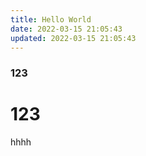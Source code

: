 ```yaml
---
title: Hello World
date: 2022-03-15 21:05:43
updated: 2022-03-15 21:05:43
---
```

### 123
# 123

hhhh
